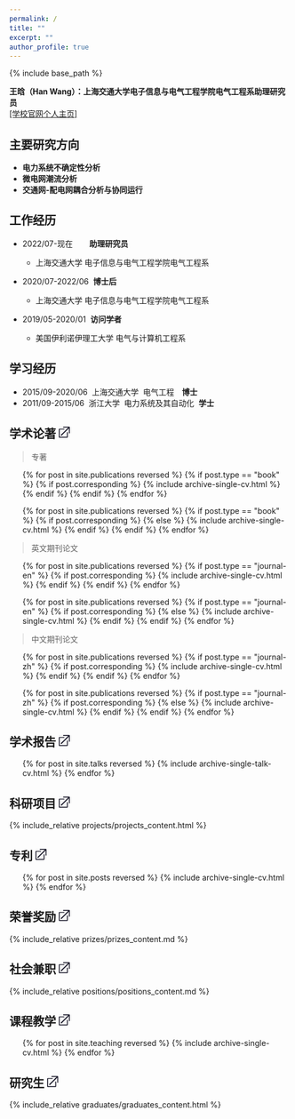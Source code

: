 ```yaml
---
permalink: /
title: ""
excerpt: ""
author_profile: true
---
```


{% include base_path %}

**王晗（Han Wang）：上海交通大学电子信息与电气工程学院电气工程系助理研究员** <br>[[学校官网个人主页]](https://eei.sjtu.edu.cn/faculty-detail.php?id=1411)

主要研究方向
------
* __电力系统不确定性分析__
* __微电网潮流分析__
* __交通网-配电网耦合分析与协同运行__


工作经历
------
* 2022/07-现在&ensp;&ensp;&nbsp;&nbsp;&nbsp;&nbsp;**助理研究员**
  * 上海交通大学&nbsp;电子信息与电气工程学院电气工程系
  
* 2020/07-2022/06&nbsp;&nbsp;**博士后**
  * 上海交通大学&nbsp;电子信息与电气工程学院电气工程系

* 2019/05-2020/01&nbsp;&nbsp;**访问学者**
  * 美国伊利诺伊理工大学&nbsp;电气与计算机工程系

学习经历
------
* 2015/09-2020/06&nbsp;&nbsp;上海交通大学&nbsp;&nbsp;电气工程&ensp;&ensp;**博士**
* 2011/09-2015/06&nbsp;&nbsp;浙江大学&nbsp;&nbsp;电力系统及其自动化&nbsp;&nbsp;**学士**

学术论著 [<img src="images/skip_to.jpg" width="20" alt="详细情况" />](/publications)
------

  <blockquote> <p>专著</p> </blockquote>
  <ol>
  {% for post in site.publications reversed %}
  {% if post.type == "book" %}
    {% if post.corresponding %}
	  {% include archive-single-cv.html %}
	{% endif %}
  {% endif %}
  {% endfor %}
  
  {% for post in site.publications reversed %}
  {% if post.type == "book" %}
    {% if post.corresponding %}
	{% else %}
	  {% include archive-single-cv.html %}
	{% endif %}
  {% endif %}
  {% endfor %}
  </ol>

  <blockquote> <p>英文期刊论文</p> </blockquote>
  <ol>
  {% for post in site.publications reversed %}
  {% if post.type == "journal-en" %}
    {% if post.corresponding %}
	  {% include archive-single-cv.html %}
	{% endif %}
  {% endif %}
  {% endfor %}
  
  {% for post in site.publications reversed %}
  {% if post.type == "journal-en" %}
    {% if post.corresponding %}
	{% else %}
	  {% include archive-single-cv.html %}
	{% endif %}
  {% endif %}
  {% endfor %}
  </ol>

  <blockquote> <p>中文期刊论文</p> </blockquote>
  <ol>
  {% for post in site.publications reversed %}
  {% if post.type == "journal-zh" %}
    {% if post.corresponding %}
	  {% include archive-single-cv.html %}
	{% endif %}
  {% endif %}
  {% endfor %}
  
  {% for post in site.publications reversed %}
  {% if post.type == "journal-zh" %}
    {% if post.corresponding %}
	{% else %}
	  {% include archive-single-cv.html %}
	{% endif %}
  {% endif %}
  {% endfor %}
  </ol>
<!--
  <blockquote> <p>中文期刊论文</p> </blockquote>
  <ol>
  {% for post in site.publications reversed %}
  {% if post.type == "conference-en" %}
    {% if post.corresponding %}
	  {% include archive-single-cv.html %}
	{% endif %}
  {% endif %}
  {% endfor %}
  
  {% for post in site.publications reversed %}
  {% if post.type == "conference-en" %}
    {% if post.corresponding %}
	{% else %}
	  {% include archive-single-cv.html %}
	{% endif %}
  {% endif %}
  {% endfor %}
  </ol>
-->
  
学术报告 [<img src="images/skip_to.jpg" width="20" alt="详细情况" />](/talks)
------
  <ol>{% for post in site.talks reversed %}
    {% include archive-single-talk-cv.html %}
  {% endfor %}</ol>

科研项目 [<img src="images/skip_to.jpg" width="20" alt="详细情况" />](/projects)
------
   {% include_relative projects/projects_content.html %}

专利 [<img src="images/skip_to.jpg" width="20" alt="详细情况" />](/patents)
------
  <ol>{% for post in site.posts reversed %}
    {% include archive-single-cv.html %}
  {% endfor %}</ol>

荣誉奖励 [<img src="images/skip_to.jpg" width="20" alt="详细情况" />](/prizes)
------
   {% include_relative prizes/prizes_content.md %}

社会兼职 [<img src="images/skip_to.jpg" width="20" alt="详细情况" />](/positions)
------
   {% include_relative positions/positions_content.md %}

课程教学 [<img src="images/skip_to.jpg" width="20" alt="详细情况" />](/teaching)
------
   <ul>{% for post in site.teaching reversed %}
       {% include archive-single-cv.html %} 
       {% endfor %}</ul>

研究生 [<img src="images/skip_to.jpg" width="20" alt="详细情况" />](/graduates)
------
   {% include_relative graduates/graduates_content.html %}
